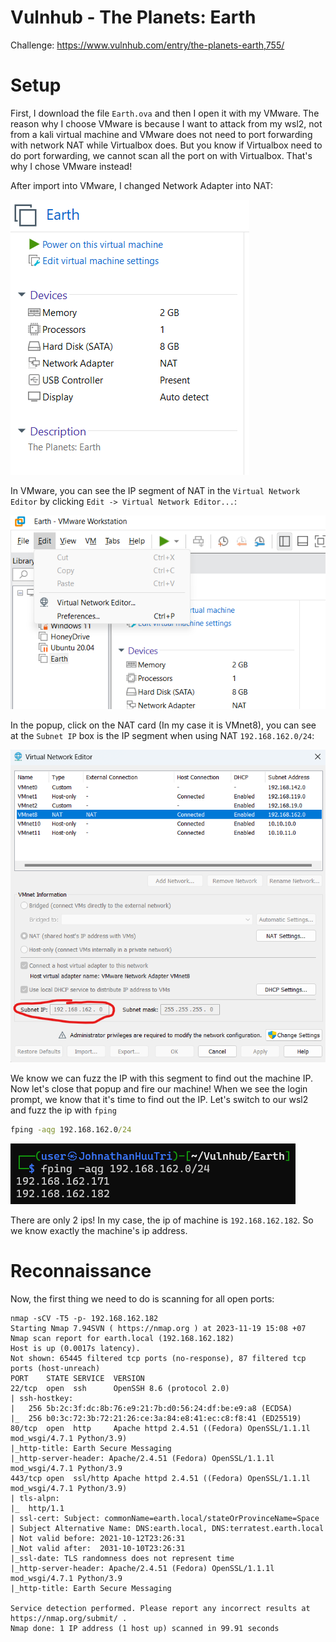 # Vulnhub - The Planets: Earth

Challenge: https://www.vulnhub.com/entry/the-planets-earth,755/

# Setup

First, I download the file `Earth.ova` and then I open it with my VMware. The reason why I choose VMware is because I want to attack from my wsl2, not from a kali virtual machine and VMware does not need to port forwarding with network NAT while Virtualbox does. But you know if Virtualbox need to do port forwarding, we cannot scan all the port on with Virtualbox. That's why I chose VMware instead!

After import into VMware, I changed Network Adapter into NAT:

![](images/network-NAT.png)

In VMware, you can see the IP segment of NAT in the `Virtual Network Editor` by clicking `Edit -> Virtual Network Editor...`:

![](images/virtual-network-editor.png)

In the popup, click on the NAT card (In my case it is VMnet8), you can see at the `Subnet IP` box is the IP segment when using NAT `192.168.162.0/24`:

![](images/ip-segment.png)

We know we can fuzz the IP with this segment to find out the machine IP. Now let's close that popup and fire our machine! When we see the login prompt, we know that it's time to find out the IP. Let's switch to our wsl2 and fuzz the ip with `fping`

```cmd
fping -aqg 192.168.162.0/24
```

![](images/fping-find-ip.png)

There are only 2 ips! In my case, the ip of machine is `192.168.162.182`. So we know exactly the machine's ip address.

# Reconnaissance

Now, the first thing we need to do is scanning for all open ports:

```nmap
nmap -sCV -T5 -p- 192.168.162.182
Starting Nmap 7.94SVN ( https://nmap.org ) at 2023-11-19 15:08 +07
Nmap scan report for earth.local (192.168.162.182)
Host is up (0.0017s latency).
Not shown: 65445 filtered tcp ports (no-response), 87 filtered tcp ports (host-unreach)
PORT    STATE SERVICE  VERSION
22/tcp  open  ssh      OpenSSH 8.6 (protocol 2.0)
| ssh-hostkey:
|   256 5b:2c:3f:dc:8b:76:e9:21:7b:d0:56:24:df:be:e9:a8 (ECDSA)
|_  256 b0:3c:72:3b:72:21:26:ce:3a:84:e8:41:ec:c8:f8:41 (ED25519)
80/tcp  open  http     Apache httpd 2.4.51 ((Fedora) OpenSSL/1.1.1l mod_wsgi/4.7.1 Python/3.9)
|_http-title: Earth Secure Messaging
|_http-server-header: Apache/2.4.51 (Fedora) OpenSSL/1.1.1l mod_wsgi/4.7.1 Python/3.9
443/tcp open  ssl/http Apache httpd 2.4.51 ((Fedora) OpenSSL/1.1.1l mod_wsgi/4.7.1 Python/3.9)
| tls-alpn:
|_  http/1.1
| ssl-cert: Subject: commonName=earth.local/stateOrProvinceName=Space
| Subject Alternative Name: DNS:earth.local, DNS:terratest.earth.local
| Not valid before: 2021-10-12T23:26:31
|_Not valid after:  2031-10-10T23:26:31
|_ssl-date: TLS randomness does not represent time
|_http-server-header: Apache/2.4.51 (Fedora) OpenSSL/1.1.1l mod_wsgi/4.7.1 Python/3.9
|_http-title: Earth Secure Messaging

Service detection performed. Please report any incorrect results at https://nmap.org/submit/ .
Nmap done: 1 IP address (1 host up) scanned in 99.91 seconds
```
